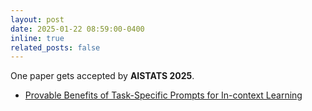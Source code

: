 ```yaml
---
layout: post
date: 2025-01-22 08:59:00-0400
inline: true
related_posts: false
---
```


One paper gets accepted by <strong>AISTATS 2025</strong>.
<ul>
    <li><a href="https://arxiv.org/pdf/2503.02102">Provable Benefits of Task-Specific Prompts for In-context Learning</a></li>
</ul>